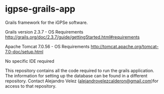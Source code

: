 igpse-grails-app
================

Grails framework for the iGPSe software. 

Grails version 2.3.7 - OS Requirements http://grails.org/doc/2.3.7/guide/gettingStarted.html#requirements

Apache Tomcat 7.0.56 - OS Requirements http://tomcat.apache.org/tomcat-7.0-doc/setup.html

No specific IDE required

This repository contains all the code required to run the grails application. The information for setting up the database can be found in a different repository. Contact Alejandro Velez (alejandrovelezcalderon@gmail.com)for access to that repository. 